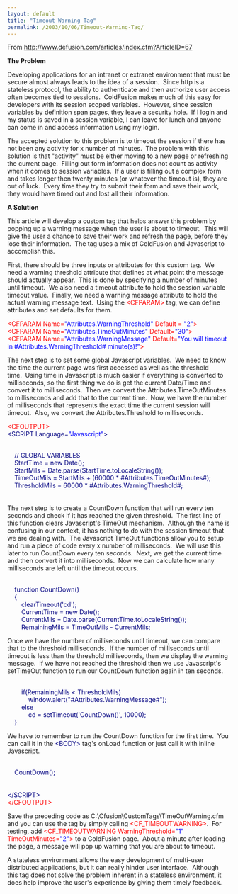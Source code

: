 ```yaml
---
layout: default
title: "Timeout Warning Tag"
permalink: /2003/10/06/Timeout-Warning-Tag/
---
```


<P>From <A href="http://www.defusion.com/articles/index.cfm?ArticleID=67" target=_blank>http://www.defusion.com/articles/index.cfm?ArticleID=67</A></P>
<P><STRONG>The Problem</STRONG> </P>
<P>Developing applications for an intranet or extranet environment that must be secure almost always leads to the idea of a session.&nbsp;&nbsp;Since http is a stateless protocol, the ability to authenticate and then authorize user access often becomes tied to sessions.&nbsp;&nbsp;ColdFusion makes much of this easy for developers with its session scoped variables.&nbsp;&nbsp;However, since session variables by definition span pages, they leave a security hole.&nbsp;&nbsp;If I login and my status is saved in a session variable, I can leave for lunch and anyone can come in and access information using my login. 
<P>The accepted solution to this problem is to timeout the session if there has not been any activity for x number of minutes.&nbsp;&nbsp;The problem with this solution is that "activity" must be either moving to a new page or refreshing the current page.&nbsp;&nbsp;Filling out form information does not count as activity when it comes to session variables.&nbsp;&nbsp;If a user is filling out a complex form and takes longer then twenty minutes (or whatever the timeout is), they are out of luck.&nbsp;&nbsp;Every time they try to submit their form and save their work, they would have timed out and lost all their information. 
<P><B>A Solution</B> 
<P>This article will develop a custom tag that helps answer this problem by popping up a warning message when the user is about to timeout.&nbsp;&nbsp;This will give the user a chance to save their work and refresh the page, before they lose their information.&nbsp;&nbsp;The tag uses a mix of ColdFusion and Javascript to accomplish this. 
<P>First, there should be three inputs or attributes for this custom tag.&nbsp;&nbsp;We need a warning threshold attribute that defines at what point the message should actually appear.&nbsp;&nbsp;This is done by specifying a number of minutes until timeout.&nbsp;&nbsp;We also need a timeout attribute to hold the session variable timeout value.&nbsp;&nbsp;Finally, we need a warning message attribute to hold the actual warning message text.&nbsp;&nbsp;Using the <FONT color=red>&lt;CFPARAM&gt;</FONT> tag, we can define attributes and set defaults for them. 
<P><FONT color=red>&lt;CFPARAM Name=<FONT color=blue>"Attributes.WarningThreshold"</FONT> Default = <FONT color=blue>"2"</FONT>&gt;</FONT><BR><FONT color=red>&lt;CFPARAM Name=<FONT color=blue>"Attributes.TimeOutMinutes"</FONT> Default=<FONT color=blue>"30"</FONT>&gt;</FONT><BR><FONT color=red>&lt;CFPARAM Name=<FONT color=blue>"Attributes.WarningMessage"</FONT> Default=<FONT color=blue>"You will timeout in #Attributes.WarningThreshold# minute(s)!"</FONT>&gt;</FONT> 
<P>The next step is to set some global Javascript variables.&nbsp;&nbsp;We need to know the time the current page was first accessed as well as the threshold time.&nbsp;&nbsp;Using time in Javascript is much easier if everything is converted to milliseconds, so the first thing we do is get the current Date/Time and convert it to milliseconds.&nbsp;&nbsp;Then we convert the Attributes.TimeOutMinutes to milliseconds and add that to the current time.&nbsp;&nbsp;Now, we have the number of milliseconds that represents the exact time the current session will timeout.&nbsp;&nbsp;Also, we convert the Attributes.Threshold to milliseconds. 
<P><FONT color=red>&lt;CFOUTPUT&gt;</FONT><BR><FONT color=navy>&lt;SCRIPT Language=<FONT color=blue>"Javascript"</FONT>&gt;</FONT> 
<P><FONT color=navy><BR>&nbsp;&nbsp;&nbsp;&nbsp;// GLOBAL VARIABLES<BR>&nbsp;&nbsp;&nbsp;&nbsp;StartTime = new Date();<BR>&nbsp;&nbsp;&nbsp;&nbsp;StartMils = Date.parse(StartTime.toLocaleString());<BR>&nbsp;&nbsp;&nbsp;&nbsp;TimeOutMils = StartMils + (60000 * #Attributes.TimeOutMinutes#);<BR>&nbsp;&nbsp;&nbsp;&nbsp;ThresholdMils = 60000 * #Attributes.WarningThreshold#;<BR></FONT><BR><BR>The next step is to create a CountDown function that will run every ten seconds and check if it has reached the given threshold.&nbsp;&nbsp;The first line of this function clears Javascript's TimeOut mechanism.&nbsp;&nbsp;Although the name is confusing in our context, it has nothing to do with the session timeout that we are dealing with.&nbsp;&nbsp;The Javascript TimeOut functions allow you to setup and run a piece of code every x number of milliseconds.&nbsp;&nbsp;We will use this later to run CountDown every ten seconds.&nbsp;&nbsp;Next, we get the current time and then convert it into milliseconds.&nbsp;&nbsp;Now we can calculate how many milliseconds are left until the timeout occurs. 
<P><FONT color=navy><BR>&nbsp;&nbsp;&nbsp;&nbsp;function CountDown()<BR>&nbsp;&nbsp;&nbsp;&nbsp;{<BR>&nbsp;&nbsp;&nbsp;&nbsp;&nbsp;&nbsp;&nbsp;&nbsp;clearTimeout('cd');&nbsp;&nbsp;&nbsp;&nbsp;&nbsp;&nbsp;&nbsp;&nbsp;&nbsp;&nbsp;&nbsp;&nbsp;&nbsp;&nbsp;&nbsp;&nbsp;<BR>&nbsp;&nbsp;&nbsp;&nbsp;&nbsp;&nbsp;&nbsp;&nbsp;CurrentTime = new Date();<BR>&nbsp;&nbsp;&nbsp;&nbsp;&nbsp;&nbsp;&nbsp;&nbsp;CurrentMils = Date.parse(CurrentTime.toLocaleString());<BR>&nbsp;&nbsp;&nbsp;&nbsp;&nbsp;&nbsp;&nbsp;&nbsp;RemainingMils = TimeOutMils - CurrentMils;<BR></FONT>
<P>Once we have the number of milliseconds until timeout, we can compare that to the threshold milliseconds.&nbsp;&nbsp;If the number of milliseconds until timeout is less than the threshold milliseconds, then we display the warning message.&nbsp;&nbsp;If we have not reached the threshold then we use Javascript's setTimeOut function to run our CountDown function again in ten seconds. 
<P><FONT color=navy><BR>&nbsp;&nbsp;&nbsp;&nbsp;&nbsp;&nbsp;&nbsp;&nbsp;if(RemainingMils &lt; ThresholdMils)<BR>&nbsp;&nbsp;&nbsp;&nbsp;&nbsp;&nbsp;&nbsp;&nbsp;&nbsp;&nbsp;&nbsp;&nbsp;window.alert("#Attributes.WarningMessage#");<BR>&nbsp;&nbsp;&nbsp;&nbsp;&nbsp;&nbsp;&nbsp;&nbsp;else<BR>&nbsp;&nbsp;&nbsp;&nbsp;&nbsp;&nbsp;&nbsp;&nbsp;&nbsp;&nbsp;&nbsp;&nbsp;cd = setTimeout('CountDown()', 10000);<BR>&nbsp;&nbsp;&nbsp;&nbsp;}<BR></FONT>
<P>We have to remember to run the CountDown function for the first time.&nbsp;&nbsp;You can call it in the <FONT color=navy>&lt;BODY&gt;</FONT> tag's onLoad function or just call it with inline Javascript. 
<P><FONT color=navy><BR>&nbsp;&nbsp;&nbsp;&nbsp;CountDown();<BR></FONT><BR>&nbsp;&nbsp;&nbsp;&nbsp;<BR><FONT color=navy>&lt;/SCRIPT&gt;</FONT><BR><FONT color=red>&lt;/CFOUTPUT&gt;</FONT> 
<P>Save the preceding code as C:\Cfusion\CustomTags\TimeOutWarning.cfm and you can use the tag by simply calling <FONT color=red>&lt;CF_TIMEOUTWARNING&gt;</FONT>.&nbsp;&nbsp;For testing, add <FONT color=red>&lt;CF_TIMEOUTWARNING WarningThreshold=<FONT color=blue>"1"</FONT> TimeOutMinutes=<FONT color=blue>"2"</FONT>&gt;</FONT> to a ColdFusion page.&nbsp;&nbsp;About a minute after loading the page, a message will pop up warning that you are about to timeout. 
<P>A stateless environment allows the easy development of multi-user distributed applications, but it can really hinder user interface.&nbsp;&nbsp;Although this tag does not solve the problem inherent in a stateless environment, it does help improve the user's experience by giving them timely feedback.</P>